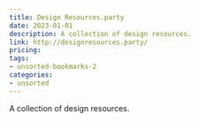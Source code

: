 ```yaml
---
title: Design Resources.party
date: 2023-01-01
description: A collection of design resources.
link: http://designresources.party/
pricing: 
tags: 
- unsorted-bookmarks-2 
categories: 
- unsorted 
---
```


A collection of design resources.